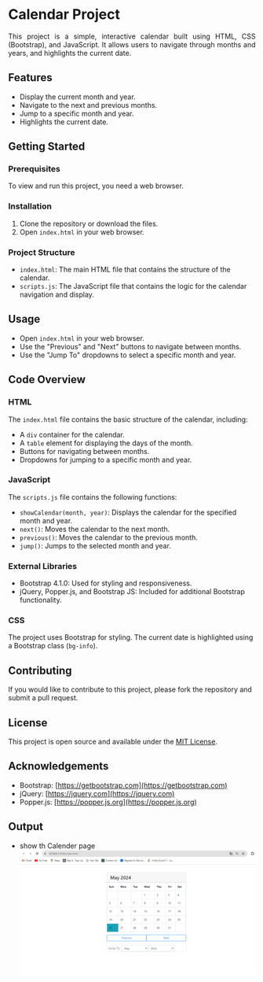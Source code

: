 # Calendar Project

<p align="justify">This project is a simple, interactive calendar built using HTML, CSS (Bootstrap), and JavaScript. It allows users to navigate through months and years, and highlights the current date.</p>

## Features

- Display the current month and year.
- Navigate to the next and previous months.
- Jump to a specific month and year.
- Highlights the current date.

## Getting Started

### Prerequisites

To view and run this project, you need a web browser.

### Installation

1. Clone the repository or download the files.
2. Open `index.html` in your web browser.

### Project Structure

- `index.html`: The main HTML file that contains the structure of the calendar.
- `scripts.js`: The JavaScript file that contains the logic for the calendar navigation and display.

## Usage

- Open `index.html` in your web browser.
- Use the "Previous" and "Next" buttons to navigate between months.
- Use the "Jump To" dropdowns to select a specific month and year.

## Code Overview

### HTML

The `index.html` file contains the basic structure of the calendar, including:

- A `div` container for the calendar.
- A `table` element for displaying the days of the month.
- Buttons for navigating between months.
- Dropdowns for jumping to a specific month and year.

### JavaScript

The `scripts.js` file contains the following functions:

- `showCalendar(month, year)`: Displays the calendar for the specified month and year.
- `next()`: Moves the calendar to the next month.
- `previous()`: Moves the calendar to the previous month.
- `jump()`: Jumps to the selected month and year.

### External Libraries

- Bootstrap 4.1.0: Used for styling and responsiveness.
- jQuery, Popper.js, and Bootstrap JS: Included for additional Bootstrap functionality.

### CSS

The project uses Bootstrap for styling. The current date is highlighted using a Bootstrap class (`bg-info`).

## Contributing

If you would like to contribute to this project, please fork the repository and submit a pull request.

## License

This project is open source and available under the [MIT License](LICENSE).

## Acknowledgements

- Bootstrap: [https://getbootstrap.com](https://getbootstrap.com)
- jQuery: [https://jquery.com](https://jquery.com)
- Popper.js: [https://popper.js.org](https://popper.js.org)


## Output

- show th Calender page
![calendar](./Pictures/calender.png)
